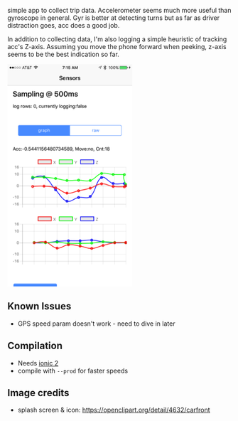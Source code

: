 simple app to collect trip data. Accelerometer seems much more useful than gyroscope in general.
Gyr is better at detecting turns but as far as driver distraction goes, acc does a good job.

In addition to collecting data, I'm also logging a simple heuristic of tracking acc's Z-axis. Assuming you move the phone forward when peeking, z-axis seems to be the best indication so far.

<img src="https://github.com/hsccorp/sensorcollect/raw/master/screenshots/sample.PNG" height="500px" />

Known Issues
------------
* GPS speed param doesn't work - need to dive in later

Compilation
-----------
* Needs [ionic 2](https://ionicframework.com/docs/intro/installation/)
* compile with `--prod` for faster speeds


Image credits
-------------
* splash screen & icon: https://openclipart.org/detail/4632/carfront
